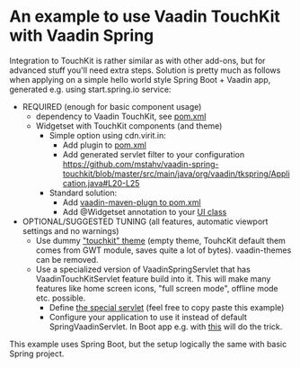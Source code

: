 # An example to use Vaadin TouchKit with Vaadin Spring

Integration to TouchKit is rather similar as with other add-ons, but for advanced stuff you'll need extra steps. Solution is pretty much as follows when applying on a simple hello world style Spring Boot + Vaadin app, generated e.g. using start.spring.io service:

 * REQUIRED (enough for basic component usage)
   * dependency to Vaadin TouchKit, see [pom.xml](https://github.com/mstahv/vaadin-spring-touchkit/blob/master/pom.xml#L57-L68)
   * Widgetset with TouchKit components (and theme)
       * Simple option using cdn.virit.in:
           * Add plugin to [pom.xml](https://github.com/mstahv/vaadin-spring-touchkit/blob/master/pom.xml#L90-L102)
           * Add generated servlet filter to your configuration https://github.com/mstahv/vaadin-spring-touchkit/blob/master/src/main/java/org/vaadin/tkspring/Application.java#L20-L25
       * Standard solution:
           * Add [vaadin-maven-plugn to pom.xml](https://github.com/mstahv/vaadin-spring-touchkit/blob/master/pom.xml#L103-L128)
           * Add @Widgetset annotation to your [UI class](https://github.com/mstahv/vaadin-spring-touchkit/blob/master/src/main/java/org/vaadin/tkspring/MainUI.java#L18-L20)
 * OPTIONAL/SUGGESTED TUNING (all features, automatic viewport settings and no warnings)
    * Use dummy ["touchkit" theme](https://github.com/mstahv/vaadin-spring-touchkit/blob/master/src/main/java/org/vaadin/tkspring/MainUI.java#L16) (empty theme, TouhcKit default them comes from GWT module, saves quite a lot of bytes). vaadin-themes can be removed.
    * Use a specialized version of VaadinSpringServlet that has VaadinTouchKitServlet feature build into it. This will make many features like home screen icons, "full screen mode", offline mode etc. possible.
        * Define [the special servlet](https://github.com/mstahv/vaadin-spring-touchkit/blob/master/src/main/java/org/vaadin/tkspring/SpringAwareTouchKitServlet.java) (feel free to copy paste this example)
        * Configure your application to use it instead of default SpringVaadinServlet. In Boot app e.g. with [this](https://github.com/mstahv/vaadin-spring-touchkit/blob/master/src/main/java/org/vaadin/tkspring/Application.java#L15-L18) will do the trick.

This example uses Spring Boot, but the setup logically the same with basic Spring project.
